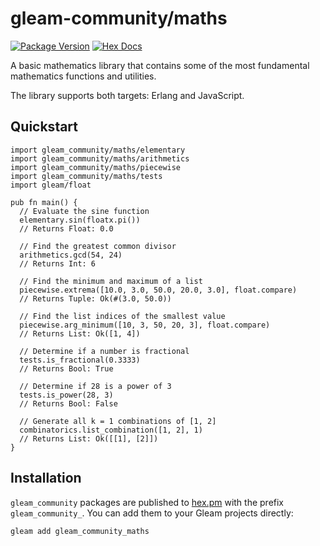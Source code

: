 # gleam-community/maths

[![Package Version](https://img.shields.io/hexpm/v/gleam_community_maths)](https://hex.pm/packages/gleam_community_maths)
[![Hex Docs](https://img.shields.io/badge/hex-docs-ffaff3)](https://hexdocs.pm/gleam_community_maths/)

A basic mathematics library that contains some of the most fundamental mathematics functions and utilities.

The library supports both targets: Erlang and JavaScript.

## Quickstart

```gleam
import gleam_community/maths/elementary
import gleam_community/maths/arithmetics
import gleam_community/maths/piecewise
import gleam_community/maths/tests
import gleam/float

pub fn main() {
  // Evaluate the sine function
  elementary.sin(floatx.pi())
  // Returns Float: 0.0

  // Find the greatest common divisor
  arithmetics.gcd(54, 24)
  // Returns Int: 6

  // Find the minimum and maximum of a list
  piecewise.extrema([10.0, 3.0, 50.0, 20.0, 3.0], float.compare)
  // Returns Tuple: Ok(#(3.0, 50.0))

  // Find the list indices of the smallest value 
  piecewise.arg_minimum([10, 3, 50, 20, 3], float.compare)
  // Returns List: Ok([1, 4])

  // Determine if a number is fractional
  tests.is_fractional(0.3333)
  // Returns Bool: True

  // Determine if 28 is a power of 3
  tests.is_power(28, 3)
  // Returns Bool: False

  // Generate all k = 1 combinations of [1, 2]
  combinatorics.list_combination([1, 2], 1)
  // Returns List: Ok([[1], [2]])
}

```

## Installation

`gleam_community` packages are published to [hex.pm](https://hex.pm/packages/gleam_community_maths)
with the prefix `gleam_community_`. You can add them to your Gleam projects directly:

```sh
gleam add gleam_community_maths
```
